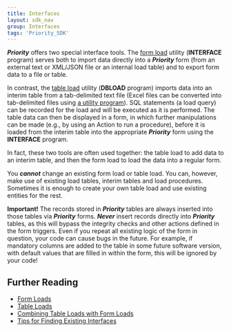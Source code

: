 ```yaml
---
title: Interfaces
layout: sdk_nav
group: Interfaces
tags: 'Priority_SDK'
---
```


***Priority*** offers two special interface tools. The [form
load](Form-Loads ) utility (**INTERFACE** program) serves both
to import data directly into a ***Priority*** form (from an external text or XML/JSON file or an internal load table) and to export form data to a file or table. 

In contrast, the [table load](Table-Loads ) utility (**DBLOAD** program) imports data into an interim table from a tab-delimited text file (Excel files can be converted into tab-delimited files using [a utility program](Table-Loads#Converting-an-Excel-File-to-a-Tab-delimited-Text-File-for-DBLOAD )). SQL statements (a load query) can be recorded for the load and will be executed as it is performed. The table data can then be displayed in a form, in which further manipulations can be made (e.g., by using an Action to run a procedure), before it is loaded from the interim table
into the appropriate ***Priority*** form using the **INTERFACE** program.

In fact, these two tools are often used together: the table load to add data to an interim table, and then the form load to load the data into a regular form.

You ***cannot*** change an existing form load or table load. You can,
however, make use of existing load tables, interim tables and load
procedures. Sometimes it is enough to create your own table load and use
existing entities for the rest.

**Important!** The records stored in ***Priority*** tables are always inserted into those tables via ***Priority*** forms. ***Never*** insert records directly into ***Priority*** tables, as this will bypass the integrity checks and other actions defined in the form triggers. Even if you repeat all existing logic of the form in question, your code can cause bugs in the future. For example, if mandatory columns are added to the table in some future software version, with default values that are
filled in within the form, this will be ignored by your code!

## Further Reading 

-   [Form Loads](Form-Loads )
-   [Table Loads](Table-Loads )
-   [Combining Table Loads with Form Loads](Table-and-Form-Loads)
-   [Tips for Finding Existing Interfaces](Existing-Interfaces )
